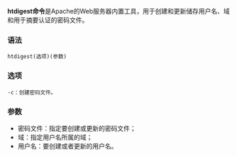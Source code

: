 **htdigest命令**是Apache的Web服务器内置工具，用于创建和更新储存用户名、域和用于摘要认证的密码文件。

### 语法  

```
htdigest(选项)(参数)
```

### 选项  

```
-c：创建密码文件。
```

### 参数  

*   密码文件：指定要创建或更新的密码文件；
*   域：指定用户名所属的域；
*   用户名：要创建或者更新的用户名。